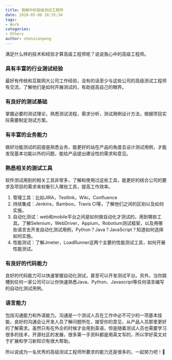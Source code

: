 ```yaml
---
title: 我眼中的高级测试工程师
date: 2018-05-06 16:35:34
tags:
- Work
categories:
- Others
author: shenxianpeng
---
```


满足什么样的技术和经验才算高级工程师呢？说说我心中的高级工程师。

### 具有丰富的行业测试经验

最好有传统和互联网大公司工作经验，没有的话至少与这些公司的高级测试工程师有交流，了解他们是如何开展测试的，有助提高自己的眼界。

### 有良好的测试基础

掌握必要的测试理论，熟悉测试流程，需求分析，测试用例设计方法，根据项目实际需要制定测试方案。

### 有丰富的业务能力

做好功能测试的前提是熟悉业务，能更好的站在产品的角度去设计测试用例，才能发现基本功能以外的问题，能给产品提出建设性的需求和意见。

### 熟悉相关的测试工具

软件测试用到的相关工具非常多，了解和使用过这些工具，能更好的结合公司的要求及项目的需求来权衡引入哪些工具，提高工作效率。

1. 管理工具：比如JIRA，Testlink，Wiki，Confluence
2. 持续集成：Jenkins，Bamboo，Travis CI等，了解他们之间的区别以及如何实施。
3. 自动化测试：web和mobile平台之间是如何做自动化才测试的，用到哪些工具。了解Selenium，WebDriver，Appium，Robotium测试框架，以及用哪些语言去开发自动化测试用例，Python？Java？JavaScript？知道如何选择如何实施。
4. 性能测试：了解Jmeter，LoadRunner这两个主要的性能测试工具，如何开展性能测试。

### 有良好的代码能力

良好的代码能力可以快速掌握自动化测试，甚至可以开发测试平台。另外，当你跳槽到任何一家公司可以让你快速熟悉Java、Python、Javascript等任何语言编写的自动化测试用例。

### 语言能力

包括沟通能力和外语能力。沟通是一个测试人员在工作中必不可少的一项基本技能，良好的沟通会让开发人员了解问题所在，接受你的意见，从产品人员那里更好的了解需求。虽然只有在外企的时候才会用到英语，但是随着测试人员也需要学习很多的技术，开源社区的发展，很多第一手资料都是用英文写的，所以学好英文对于扩展和学习新知识有很大帮助。

所以说成为一名优秀的高级测试工程师所要求的能力还是很多的，一起努力吧！💪
